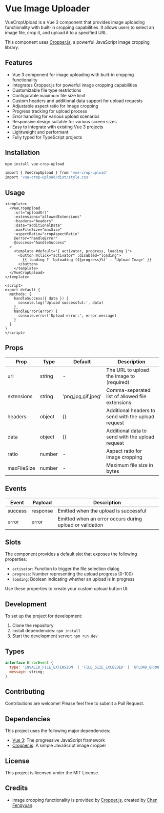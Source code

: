 # Vue Image Uploader

VueCropUpload is a Vue 3 component that provides image uploading functionality with built-in cropping capabilities. It allows users to select an image file, crop it, and upload it to a specified URL.

This component uses [Cropper.js](https://github.com/fengyuanchen/cropperjs), a powerful JavaScript image cropping library.

## Features

- Vue 3 component for image uploading with built-in cropping functionality
- Integrates Cropper.js for powerful image cropping capabilities
- Customizable file type restrictions
- Configurable maximum file size limit
- Custom headers and additional data support for upload requests
- Adjustable aspect ratio for image cropping
- Progress tracking for upload process
- Error handling for various upload scenarios
- Responsive design suitable for various screen sizes
- Easy to integrate with existing Vue 3 projects
- Lightweight and performant
- Fully typed for TypeScript projects

## Installation

```bash
npm install vue-crop-upload
```

```bash
import { VueCropUpload } from 'vue-crop-upload'
import 'vue-crop-upload/dist/style.css'
```

## Usage

```vue
<template>
  <VueCropUpload
    :url="uploadUrl"
    :extensions="allowedExtensions"
    :headers="headers"
    :data="additionalData"
    :maxFileSize="maxSize"
    :aspectRatio="cropAspectRatio"
    @error="handleError"
    @success="handleSuccess"
  >
    <template #default="{ activator, progress, loading }">
      <button @click="activator" :disabled="loading">
        {{ loading ? `Uploading (${progress}%)` : 'Upload Image' }}
      </button>
    </template>
  </VueCropUpload>
</template>

<script>
export default {
  methods: {
    handleSuccess({ data }) {
      console.log('Upload successful:', data)
    },
    handleError(error) {
      console.error('Upload error:', error.message)
    }
  }
}
</script>
```

## Props

| Prop | Type | Default | Description |
|------|------|---------|-------------|
| url | string | - | The URL to upload the image to (required) |
| extensions | string | 'png,jpg,gif,jpeg' | Comma-separated list of allowed file extensions |
| headers | object | {} | Additional headers to send with the upload request |
| data | object | {} | Additional data to send with the upload request |
| ratio | number | - | Aspect ratio for image cropping |
| maxFileSize | number | - | Maximum file size in bytes |

## Events

| Event | Payload | Description |
|-------|---------|-------------|
| success | response | Emitted when the upload is successful |
| error | error | Emitted when an error occurs during upload or validation |

## Slots

The component provides a default slot that exposes the following properties:

- `activator`: Function to trigger the file selection dialog
- `progress`: Number representing the upload progress (0-100)
- `loading`: Boolean indicating whether an upload is in progress

Use these properties to create your custom upload button UI.

## Development

To set up the project for development:

1. Clone the repository
2. Install dependencies: `npm install`
3. Start the development server: `npm run dev`

## Types

```javascript
interface ErrorEvent {
  type: 'INVALID_FILE_EXTENSION' | 'FILE_SIZE_EXCEEDED' | 'UPLOAD_ERROR' | 'INVALID_FILE_TYPE';
  message: string;
}
```

## Contributing

Contributions are welcome! Please feel free to submit a Pull Request.

## Dependencies

This project uses the following major dependencies:

- [Vue 3](https://vuejs.org/): The progressive JavaScript framework
- [Cropper.js](https://github.com/fengyuanchen/cropperjs): A simple JavaScript image cropper

## License

This project is licensed under the MIT License.

## Credits

- Image cropping functionality is provided by [Cropper.js](https://github.com/fengyuanchen/cropperjs), created by [Chen Fengyuan](https://github.com/fengyuanchen).
